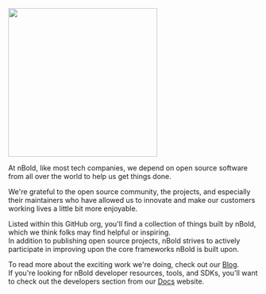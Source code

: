 <img src="https://nbold.co/wp-content/uploads/2020/12/Logo_degrade_blanc.svg" width="300">

At nBold, like most tech companies, we depend on open source software from all over the world to help us get things done.

We're grateful to the open source community, the projects, and especially their maintainers who have allowed us to innovate and make our customers working lives a little bit more enjoyable.

Listed within this GitHub org, you'll find a collection of things built by nBold, which we think folks may find helpful or inspiring.  
In addition to publishing open source projects, nBold strives to actively participate in improving upon the core frameworks nBold is built upon.

To read more about the exciting work we're doing, check out our [Blog](https://nbold.co/blog).  
If you're looking for nBold developer resources, tools, and SDKs, you'll want to check out the developers section from our [Docs](https://docs.nbold.co/api) website.
